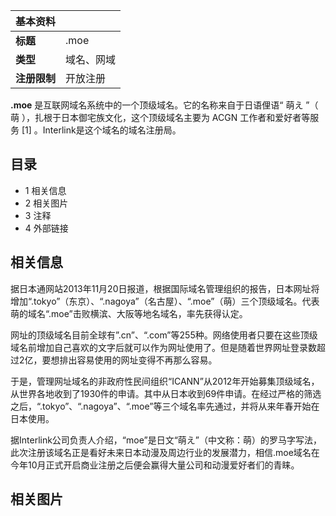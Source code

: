 |  **基本资料**  ||
|---|---|
|**标题** |  .moe   |
|**类型** |  域名、网域   |
|**注册限制** |  开放注册   |
  
**.moe** 是互联网域名系统中的一个顶级域名。它的名称来自于日语俚语“  萌え  ”（  萌  ），扎根于日本御宅族文化，这个顶级域名主要为
ACGN  工作者和爱好者等服务  [1]  。Interlink是这个域名的域名注册局。

##  目录

  * 1  相关信息 
  * 2  相关图片 
  * 3  注释 
  * 4  外部链接 

##  相关信息

据日本通网站2013年11月20日报道，根据国际域名管理组织的报告，日本网址将增加“.tokyo”（东京）、“.nagoya”（名古屋）、“.moe”（萌）三个顶级域名。代表萌的域名“.moe”击败横滨、大阪等地名域名，率先获得认定。

网址的顶级域名目前全球有”.cn”、“.com”等255种。网络使用者只要在这些顶级域名前增加自己喜欢的文字后就可以作为网址使用了。但是随着世界网址登录数超过2亿，要想排出容易使用的网址变得不再那么容易。

于是，管理网址域名的非政府性民间组织“ICANN”从2012年开始募集顶级域名，从世界各地收到了1930件的申请。其中从日本收到69件申请。在经过严格的筛选之后，“.tokyo”、“.nagoya”、“.moe”等三个域名率先通过，并将从来年春开始在日本使用。

据Interlink公司负责人介绍，“moe”是日文“萌え”（中文称：萌）的罗马字写法，此次注册该域名正是看好未来日本动漫及周边行业的发展潜力，相信.moe域名在今年10月正式开启商业注册之后便会赢得大量公司和动漫爱好者们的青睐。

##  相关图片
